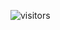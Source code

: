 
![visitors](https://visitor-badge.glitch.me/badge?page_id=Devgeeknerd.typescript-full-stack "Total de Visitas")
